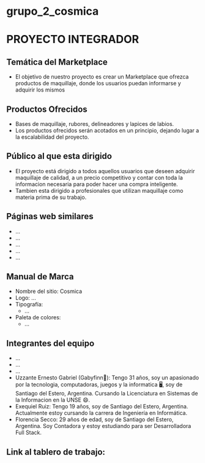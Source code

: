 # grupo_2_cosmica
# PROYECTO INTEGRADOR
## Temática del Marketplace
- El objetivo de nuestro proyecto es crear un Marketplace que ofrezca productos de maquillaje, donde los usuarios puedan informarse y adquirir los mismos  
## Productos Ofrecidos
- Bases de maquillaje, rubores, delineadores y lapices de labios.
- Los productos ofrecidos serán acotados en un principio, dejando lugar a la escalabilidad del proyecto.
## Público al que esta dirigido
- El proyecto está dirigido a todos aquellos usuarios que deseen adquirir maquillaje de calidad, a un precio competitivo y contar con toda la informacion necesaria para poder hacer una compra inteligente. 
- Tambien esta dirigido a profesionales que utilizan maquillaje como materia prima de su trabajo.
## Páginas web similares
- ...
- ...
- ...
- ...
- ...
## Manual de Marca
- Nombre del sitio: Cosmica
- Logo: ... 
- Tipografía:
    - ...
- Paleta de colores:    
    - ... 
## Integrantes del equipo
- ...
- ...
- ...
- Uzzante Ernesto Gabriel (Gabyfinn💁): Tengo 31 años, soy un apasionado por la tecnologia, computadoras, juegos y la informatica 🖥️, soy de Santiago del Estero, Argentina. Cursando la Licenciatura en Sistemas de la Informacion en la UNSE 😄.
- Exequiel Ruiz: Tengo 19 años, soy de Santiago del Estero, Argentina. Actualmente estoy cursando la carrera de Ingeniería en Informática.
- Florencia Secco: 29 años de edad, soy de Santiago del Estero, Argentina. Soy Contadora y estoy estudiando para ser Desarrolladora Full Stack.
## Link al tablero de trabajo:
